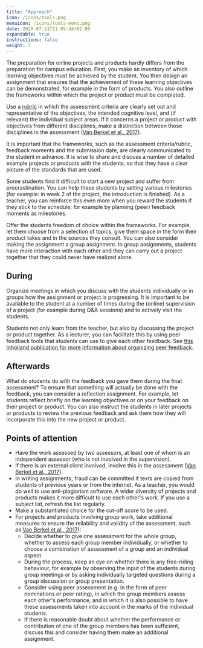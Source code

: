```yaml
---
title: "Approach"
icon: /icons/tools.png
menuicon: /icons/tools-menu.png
date: 2020-07-31T11:05:44+02:00
expandable: true
instructions: false
weight: 3
---
```


The preparation for online projects and products hardly differs from the preparation for campus education. First, you make an inventory of which learning objectives must be achieved by the student. You then design an assignment that ensures that the achievement of these learning objectives can be demonstrated, for example in the form of products. You also outline the frameworks within which the project or product must be completed.

Use a [rubric](https://husite.nl/toetsing-nieuw/toetscyclus/constructie/het-construeren-van-een-beoordelingsformulier/) in which the assessment criteria are clearly set out and representative of the objectives, the intended cognitive level, and (if relevant) the individual subject areas. If it concerns a project or product with objectives from different disciplines, make a distinction between those disciplines in the assessment ([Van Berkel et al., 2017](https://remindo-support.sites.uu.nl/wp-content/uploads/sites/79/2020/03/Toetsen-in-het-Hoger-Onderwijs-van-Berkel-Bax-Joosten-ten-Brinke.pdf)).

It is important that the frameworks, such as the assessment criteria/rubric, feedback moments and the submission date, are clearly communicated to the student in advance. It is wise to share and discuss a number of detailed example projects or products with the students, so that they have a clear picture of the standards that are used.

Some students find it difficult to start a new project and suffer from procrastination. You can help these students by setting various milestones (for example: in week 2 of the project, the introduction is finished). As a teacher, you can reinforce this even more when you reward the students if they stick to the schedule; for example by planning (peer) feedback moments as milestones.

Offer the students freedom of choice within the frameworks. For example, let them choose from a selection of topics, give them space in the form their product takes and in the sources they consult. You can also consider making the assignment a group assignment. In group assignments, students have more interaction with each other and they can carry out a project together that they could never have realized alone.

## During

Organize meetings in which you discuss with the students individually or in groups how the assignment or project is progressing. It is important to be available to the student at a number of times during the (online) supervision of a project (for example during Q&A sessions) and to actively visit the students.

Students not only learn from the teacher, but also by discussing the project or product together. As a lecturer, you can facilitate this by using peer feedback tools that students can use to give each other feedback. See [this Inholland publication for more information about organizing peer feedback](https://www.inholland.nl/media/18717/inh_factsheet-peerreview_a4-nl-digitaal.pdf).

## Afterwards

What do students do with the feedback you gave them during the final assessment? To ensure that something will actually be done with the feedback, you can consider a reflection assignment. For example, let students reflect briefly on the learning objectives or on your feedback on their project or product. You can also instruct the students in later projects or products to review the previous feedback and ask them how they will incorporate this into the new project or product.

## Points of attention

* Have the work assessed by two assessors, at least one of whom is an independent assessor (who is not involved in the supervision).
* If there is an external client involved, involve this in the assessment ([Van Berkel et al., 2017](https://remindo-support.sites.uu.nl/wp-content/uploads/sites/79/2020/03/Toetsen-in-het-Hoger-Onderwijs-van-Berkel-Bax-Joosten-ten-Brinke.pdf)).
* In writing assignments, fraud can be committed if texts are copied from students of previous years or from the internet. As a teacher, you would do well to use anti-plagiarism software. A wider diversity of projects and products makes it more difficult to use each other's work. If you use a subject list, refresh the list regularly.
* Make a substantiated choice for the cut-off score to be used.
* For projects and products involving group work, take additional measures to ensure the reliability and validity of the assessment, such as [Van Berkel et al., 2017](https://remindo-support.sites.uu.nl/wp-content/uploads/sites/79/2020/03/Toetsen-in-het-Hoger-Onderwijs-van-Berkel-Bax-Joosten-ten-Brinke.pdf)):
     * Decide whether to give one assessment for the whole group, whether to assess each group member individually, or whether to choose a combination of assessment of a group and an individual aspect.
     * During the process, keep an eye on whether there is any free-riding behaviour, for example by observing the input of the students during group meetings or by asking individually targeted questions during a group discussion or group presentation.
     * Consider using peer assessment (e.g. in the form of peer nominations or peer rating), in which the group members assess each other's performance, and in which it is also possible to have these assessments taken into account in the marks of the individual students.
     * If there is reasonable doubt about whether the performance or contribution of one of the group members has been sufficient, discuss this and consider having them make an additional assignment.
     